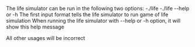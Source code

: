 The life simulator can be run in the following two options:
    -./life 
    -./life --help or -h
The first input format tells the life simulator to run game of life simulation
When running the life simulator with --help or -h option, it will show this help message

All other usages will be incorrect





